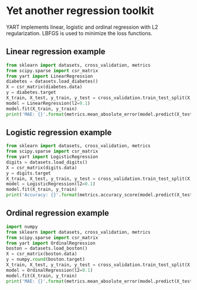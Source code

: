 # Yet another regression toolkit

YART implements linear, logistic and ordinal regression with L2 regularization.
LBFGS is used to minimize the loss functions.

## Linear regression example
```python
from sklearn import datasets, cross_validation, metrics
from scipy.sparse import csr_matrix
from yart import LinearRegression
diabetes = datasets.load_diabetes()
X = csr_matrix(diabetes.data)
y = diabetes.target
X_train, X_test, y_train, y_test = cross_validation.train_test_split(X, y, test_size=0.5, random_state=0)
model = LinearRegression(l2=0.1)
model.fit(X_train, y_train)
print('MAE: {}'.format(metrics.mean_absolute_error(model.predict(X_test), y_test)))
```

## Logistic regression example
```python
from sklearn import datasets, cross_validation, metrics
from scipy.sparse import csr_matrix
from yart import LogisticRegression
digits = datasets.load_digits()
X = csr_matrix(digits.data)
y = digits.target
X_train, X_test, y_train, y_test = cross_validation.train_test_split(X, y, test_size=0.5, random_state=0)
model = LogisticRegression(l2=0.1)
model.fit(X_train, y_train)
print('Accuracy: {}'.format(metrics.accuracy_score(model.predict(X_test), y_test)))
```

## Ordinal regression example
```python
import numpy
from sklearn import datasets, cross_validation, metrics
from scipy.sparse import csr_matrix
from yart import OrdinalRegression
boston = datasets.load_boston()
X = csr_matrix(boston.data)
y = numpy.round(boston.target)
X_train, X_test, y_train, y_test = cross_validation.train_test_split(X, y, test_size=0.5, random_state=0)
model = OrdinalRegression(l2=0.1)
model.fit(X_train, y_train)
print('MAE: {}'.format(metrics.mean_absolute_error(model.predict(X_test), y_test)))
```
